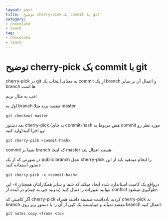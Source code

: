```yaml
---
layout: post
title:  توضیح cherry-pick یک commit با git
category: 
- chocolate
- learn
tag: : 
- chocolate 
- learn
---
```


# توضیح cherry-pick یک commit با git

cherry-pick در git به معنای انتخاب یک commit از یک branch و اعمال آن بر سایر branch ها است

خب یه مثال بریم:


اول به branch مقصد برید مثلا master

‍‍‍‍`git checkout master`

بعد دستور cherry-pick (به جای commit-hash هش مربوط به commit مورد نظر رو وارد کنید)رو اجرا کنید:

‍‍‍`git cherry-pick <commit-hash>`

commit شما بر branch که اینجا master هست اعمال شد.

در صورتی که از یک public branch عمل cherry-pick را انجام میدهید باید از این دستور استفاده کنید:


‍‍‍`git cherry-pick -x <commit-hash>`

این -x درواقع یک کامیت استاندارد شده ایجاد میکند که شما و سایر همکارانتان همچنان بتوانید تغییرات را دنبال کنید (بدونید چی به چیه)و در آینده از conflict جلوگیری میشود.

اگر  کامیتی که cherry-pick کردید یادداشت ضمیمه داشته همراه cherry-pick به branch مقصد نمیآید و میبایست یک کپی از آن را با دستور زیر روی branch اعمال کنید:

`git notes copy <from> <to>‍`